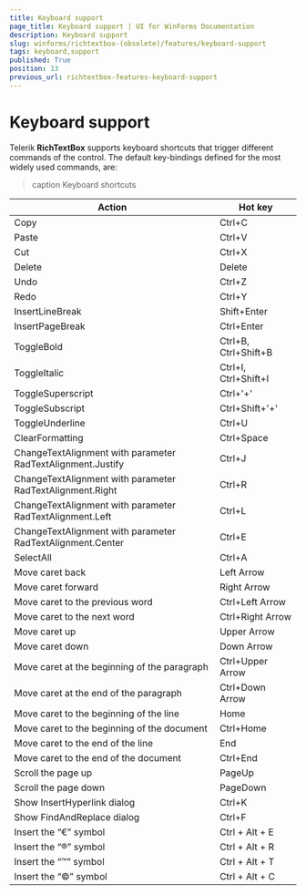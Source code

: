 ```yaml
---
title: Keyboard support
page_title: Keyboard support | UI for WinForms Documentation
description: Keyboard support
slug: winforms/richtextbox-(obsolete)/features/keyboard-support
tags: keyboard,support
published: True
position: 13
previous_url: richtextbox-features-keyboard-support
---
```


# Keyboard support

Telerik __RichTextBox__ supports keyboard shortcuts that trigger different commands of the control. The default key-bindings defined for the most widely used commands, are:

>caption Keyboard shortcuts

|  __Action__  |  __Hot key__  |
| ------ | ------ |
|Copy|Ctrl+C|
|Paste|Ctrl+V|
|Cut|Ctrl+X|
|Delete|Delete|
|Undo|Ctrl+Z|
|Redo|Ctrl+Y|
|InsertLineBreak|Shift+Enter|
|InsertPageBreak|Ctrl+Enter|
|ToggleBold|Ctrl+B, Ctrl+Shift+B|
|ToggleItalic|Ctrl+I, Ctrl+Shift+I|
|ToggleSuperscript|Ctrl+'+'|
|ToggleSubscript|Ctrl+Shift+'+'|
|ToggleUnderline|Ctrl+U|
|ClearFormatting|Ctrl+Space|
|ChangeTextAlignment with parameter RadTextAlignment.Justify|Ctrl+J|
|ChangeTextAlignment with parameter RadTextAlignment.Right|Ctrl+R|
|ChangeTextAlignment with parameter RadTextAlignment.Left|Ctrl+L|
|ChangeTextAlignment with parameter RadTextAlignment.Center|Ctrl+E|
|SelectAll|Ctrl+A|
|Move caret back|Left Arrow|
|Move caret forward|Right Arrow|
|Move caret to the previous word|Ctrl+Left Arrow|
|Move caret to the next word|Ctrl+Right Arrow|
|Move caret up|Upper Arrow|
|Move caret down|Down Arrow|
|Move caret at the beginning of the paragraph|Ctrl+Upper Arrow|
|Move caret at the end of the paragraph|Ctrl+Down Arrow|
|Move caret to the beginning of the line|Home|
|Move caret to the beginning of the document|Ctrl+Home|
|Move caret to the end of the line|End|
|Move caret to the end of the document|Ctrl+End|
|Scroll the page up|PageUp|
|Scroll the page down|PageDown|
|Show InsertHyperlink dialog|Ctrl+K|
|Show FindAndReplace dialog|Ctrl+F|
|Insert the “€” symbol|Ctrl + Alt + E|
|Insert the “®” symbol|Ctrl + Alt + R|
|Insert the “™” symbol|Ctrl + Alt + T|
|Insert the “©” symbol|Ctrl + Alt + C|
